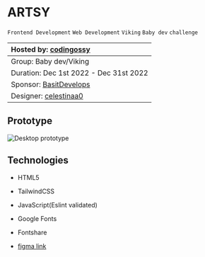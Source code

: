 # ARTSY

`Frontend Development` `Web Development` `Viking` `Baby dev` `challenge`

|Hosted by: [codingossy](https://twitter.com/codingossy)|
|:--|
|Group: Baby dev/Viking|
|Duration: Dec 1st 2022 - Dec 31st 2022|
|Sponsor: [BasitDevelops](https://twitter.com/BasitDevelops)|
|Designer: [celestinaa0](https://twitter.com/celestinaa0)|

## Prototype
![Desktop prototype](/images/prototype.png)

## Technologies

- HTML5
- TailwindCSS
- JavaScript(Eslint validated)
- Google Fonts
- Fontshare

- [figma link](https://www.figma.com/file/18hZ5n19imr8RxmzwXUtKK/ARTSY?node-id=302%3A119&t=mkbfAHKhY0dCptfM-1)
  